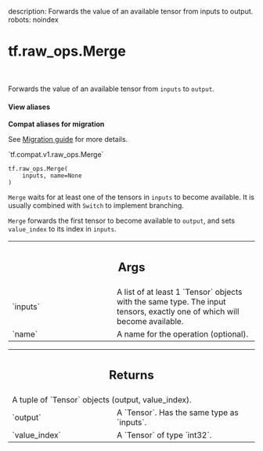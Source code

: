 description: Forwards the value of an available tensor from inputs to output.
robots: noindex

# tf.raw_ops.Merge

<!-- Insert buttons and diff -->

<table class="tfo-notebook-buttons tfo-api nocontent" align="left">

</table>



Forwards the value of an available tensor from `inputs` to `output`.

<section class="expandable">
  <h4 class="showalways">View aliases</h4>
  <p>
<b>Compat aliases for migration</b>
<p>See
<a href="https://www.tensorflow.org/guide/migrate">Migration guide</a> for
more details.</p>
<p>`tf.compat.v1.raw_ops.Merge`</p>
</p>
</section>

<pre class="devsite-click-to-copy prettyprint lang-py tfo-signature-link">
<code>tf.raw_ops.Merge(
    inputs, name=None
)
</code></pre>



<!-- Placeholder for "Used in" -->

`Merge` waits for at least one of the tensors in `inputs` to become available.
It is usually combined with `Switch` to implement branching.

`Merge` forwards the first tensor to become available to `output`, and sets
`value_index` to its index in `inputs`.

<!-- Tabular view -->
 <table class="responsive fixed orange">
<colgroup><col width="214px"><col></colgroup>
<tr><th colspan="2"><h2 class="add-link">Args</h2></th></tr>

<tr>
<td>
`inputs`
</td>
<td>
A list of at least 1 `Tensor` objects with the same type.
The input tensors, exactly one of which will become available.
</td>
</tr><tr>
<td>
`name`
</td>
<td>
A name for the operation (optional).
</td>
</tr>
</table>



<!-- Tabular view -->
 <table class="responsive fixed orange">
<colgroup><col width="214px"><col></colgroup>
<tr><th colspan="2"><h2 class="add-link">Returns</h2></th></tr>
<tr class="alt">
<td colspan="2">
A tuple of `Tensor` objects (output, value_index).
</td>
</tr>
<tr>
<td>
`output`
</td>
<td>
A `Tensor`. Has the same type as `inputs`.
</td>
</tr><tr>
<td>
`value_index`
</td>
<td>
A `Tensor` of type `int32`.
</td>
</tr>
</table>

